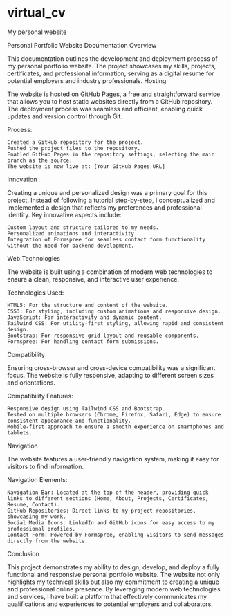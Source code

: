# virtual_cv
My personal website

Personal Portfolio Website Documentation
Overview

This documentation outlines the development and deployment process of my personal portfolio website. The project showcases my skills, projects, certificates, and professional information, serving as a digital resume for potential employers and industry professionals.
Hosting

The website is hosted on GitHub Pages, a free and straightforward service that allows you to host static websites directly from a GitHub repository. The deployment process was seamless and efficient, enabling quick updates and version control through Git.

Process:

    Created a GitHub repository for the project.
    Pushed the project files to the repository.
    Enabled GitHub Pages in the repository settings, selecting the main branch as the source.
    The website is now live at: [Your GitHub Pages URL]

Innovation

Creating a unique and personalized design was a primary goal for this project. Instead of following a tutorial step-by-step, I conceptualized and implemented a design that reflects my preferences and professional identity. Key innovative aspects include:

    Custom layout and structure tailored to my needs.
    Personalized animations and interactivity.
    Integration of Formspree for seamless contact form functionality without the need for backend development.

Web Technologies

The website is built using a combination of modern web technologies to ensure a clean, responsive, and interactive user experience.

Technologies Used:

    HTML5: For the structure and content of the website.
    CSS3: For styling, including custom animations and responsive design.
    JavaScript: For interactivity and dynamic content.
    Tailwind CSS: For utility-first styling, allowing rapid and consistent design.
    Bootstrap: For responsive grid layout and reusable components.
    Formspree: For handling contact form submissions.

Compatibility

Ensuring cross-browser and cross-device compatibility was a significant focus. The website is fully responsive, adapting to different screen sizes and orientations.

Compatibility Features:

    Responsive design using Tailwind CSS and Bootstrap.
    Tested on multiple browsers (Chrome, Firefox, Safari, Edge) to ensure consistent appearance and functionality.
    Mobile-first approach to ensure a smooth experience on smartphones and tablets.

Navigation

The website features a user-friendly navigation system, making it easy for visitors to find information.

Navigation Elements:

    Navigation Bar: Located at the top of the header, providing quick links to different sections (Home, About, Projects, Certificates, Resume, Contact).
    GitHub Repositories: Direct links to my project repositories, showcasing my work.
    Social Media Icons: LinkedIn and GitHub icons for easy access to my professional profiles.
    Contact Form: Powered by Formspree, enabling visitors to send messages directly from the website.

Conclusion

This project demonstrates my ability to design, develop, and deploy a fully functional and responsive personal portfolio website. The website not only highlights my technical skills but also my commitment to creating a unique and professional online presence. By leveraging modern web technologies and services, I have built a platform that effectively communicates my qualifications and experiences to potential employers and collaborators.
